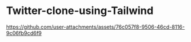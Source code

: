 # Twitter-clone-using-Tailwind

https://github.com/user-attachments/assets/76c057f8-9506-46cd-8116-9c06fb9cd6f9

